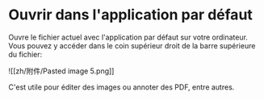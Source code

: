# Ouvrir dans l'application par défaut

Ouvre le fichier actuel avec l'application par défaut sur votre ordinateur. Vous pouvez y accéder dans le coin supérieur droit de la barre supérieure du fichier:

![[zh/附件/Pasted image 5.png]]

C'est utile pour éditer des images ou annoter des PDF, entre autres.

